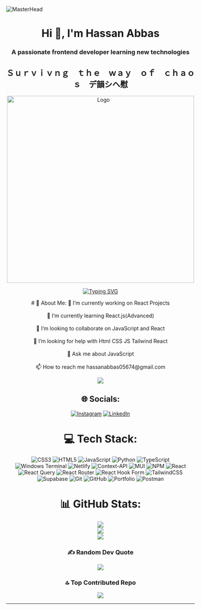 
![MasterHead](https://cdnb.artstation.com/p/assets/images/images/029/320/295/original/bogdan-mb0sco-coffeeanim.gif?1601147277)



<h1 align="center">Hi 👋, I'm Hassan Abbas</h1>
<h3 align="center">A passionate frontend developer learning new technologies</h3>

<h2 align="center">Ｓｕｒｖｉｖｎｇ　ｔｈｅ　ｗａｙ　ｏｆ　ｃｈａｏｓ　デ韻シヘ慰</h2>
<div align="center">

  <img src="https://media0.giphy.com/media/v1.Y2lkPTc5MGI3NjExd28xNzNuanNkd251M3ZwdnUwOGlsZ3ZrZTF5ZThqbWt3enFkdWhxYyZlcD12MV9pbnRlcm5hbF9naWZfYnlfaWQmY3Q9Zw/jUcUG4uc41cWIK4xEL/giphy.webp" alt="Logo" width="500">

  [![Typing SVG](https://readme-typing-svg.herokuapp.com?font=Fira+Code&pause=1000&color=F7F7F7&random=false&width=435&lines=%F0%9F%92%9C+Hi%2C+I'm+%7BHassan+Abbas%7D!;I'm+a+ReactJs+Developer+%F0%9F%94%A5;%F0%9F%8F%96%EF%B8%8F+feel+free+to+explorer+my+profile)](https://git.io/typing-svg)

</div>





<div align="center">
# 💫 About Me:
🔭 I’m currently working on React Projects<br><br>🌱 I’m currently learning React.js(Advanced)<br><br>👯 I’m looking to collaborate on JavaScript and React<br><br>🤝 I’m looking for help with Html CSS JS Tailwind React<br><br>💬 Ask me about JavaScript<br><br>📫 How to reach me hassanabbas05674@gmail.com

[![](https://visitcount.itsvg.in/api?id=HassanAbbas10&icon=2&color=9)](https://visitcount.itsvg.in)




## 🌐 Socials:
[![Instagram](https://img.shields.io/badge/Instagram-%23E4405F.svg?logo=Instagram&logoColor=white)](https://instagram.com/Orion0_0) [![LinkedIn](https://img.shields.io/badge/LinkedIn-%230077B5.svg?logo=linkedin&logoColor=white)](https://linkedin.com/in/hassan-abbas-b34545263/)


# 💻 Tech Stack:
![CSS3](https://img.shields.io/badge/css3-%231572B6.svg?style=for-the-badge&logo=css3&logoColor=white) ![HTML5](https://img.shields.io/badge/html5-%23E34F26.svg?style=for-the-badge&logo=html5&logoColor=white) ![JavaScript](https://img.shields.io/badge/javascript-%23323330.svg?style=for-the-badge&logo=javascript&logoColor=%23F7DF1E) ![Python](https://img.shields.io/badge/python-3670A0?style=for-the-badge&logo=python&logoColor=ffdd54) ![TypeScript](https://img.shields.io/badge/typescript-%23007ACC.svg?style=for-the-badge&logo=typescript&logoColor=white) ![Windows Terminal](https://img.shields.io/badge/Windows%20Terminal-%234D4D4D.svg?style=for-the-badge&logo=windows-terminal&logoColor=white) ![Netlify](https://img.shields.io/badge/netlify-%23000000.svg?style=for-the-badge&logo=netlify&logoColor=#00C7B7) ![Context-API](https://img.shields.io/badge/Context--Api-000000?style=for-the-badge&logo=react) ![MUI](https://img.shields.io/badge/MUI-%230081CB.svg?style=for-the-badge&logo=mui&logoColor=white) ![NPM](https://img.shields.io/badge/NPM-%23CB3837.svg?style=for-the-badge&logo=npm&logoColor=white) ![React](https://img.shields.io/badge/react-%2320232a.svg?style=for-the-badge&logo=react&logoColor=%2361DAFB) ![React Query](https://img.shields.io/badge/-React%20Query-FF4154?style=for-the-badge&logo=react%20query&logoColor=white) ![React Router](https://img.shields.io/badge/React_Router-CA4245?style=for-the-badge&logo=react-router&logoColor=white) ![React Hook Form](https://img.shields.io/badge/React%20Hook%20Form-%23EC5990.svg?style=for-the-badge&logo=reacthookform&logoColor=white) ![TailwindCSS](https://img.shields.io/badge/tailwindcss-%2338B2AC.svg?style=for-the-badge&logo=tailwind-css&logoColor=white) ![Supabase](https://img.shields.io/badge/Supabase-3ECF8E?style=for-the-badge&logo=supabase&logoColor=white) ![Git](https://img.shields.io/badge/git-%23F05033.svg?style=for-the-badge&logo=git&logoColor=white) ![GitHub](https://img.shields.io/badge/github-%23121011.svg?style=for-the-badge&logo=github&logoColor=white) ![Portfolio](https://img.shields.io/badge/Portfolio-%23000000.svg?style=for-the-badge&logo=firefox&logoColor=#FF7139) ![Postman](https://img.shields.io/badge/Postman-FF6C37?style=for-the-badge&logo=postman&logoColor=white)
# 📊 GitHub Stats:
![](https://github-readme-stats.vercel.app/api?username=HassanAbbas10&theme=catppuccin_mocha&hide_border=true&include_all_commits=true&count_private=true&v=2)<br/>
![](https://github-readme-streak-stats.herokuapp.com/?user=HassanAbbas10&theme=catppuccin_mocha&hide_border=true&v=2)<br/>
![](https://github-readme-stats.vercel.app/api/top-langs/?username=HassanAbbas10&theme=catppuccin_mocha&hide_border=true&include_all_commits=true&count_private=true&layout=compact&v=2)

### ✍️ Random Dev Quote
![](https://quotes-github-readme.vercel.app/api?type=horizontal&theme=tokyonight)

### 🔝 Top Contributed Repo
![](https://github-contributor-stats.vercel.app/api?username=HassanAbbas10&limit=5&theme=catppuccin_mocha&combine_all_yearly_contributions=true)

---
</div>

<!-- Proudly created with GPRM ( https://gprm.itsvg.in ) -->
